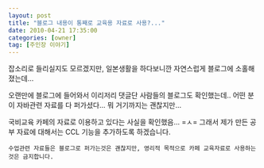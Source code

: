 ```yaml
---
layout: post
title: "블로그 내용이 통째로 교육용 자료로 사용?..."
date: 2010-04-21 17:35:00
categories: [owner]
tag: [주인장 이야기]
---
```


잡소리로 들리실지도 모르겠지만,
일본생활을 하다보니깐 자연스럽게 블로그에 소홀해졌는데...

오랜만에 블로그에 들어와서 이리저리 댓글단 사람들의 블로그도 확인했는데..
어떤 분이 자바관련 자료를 다 퍼가셨다...
뭐 거기까지는 괜찮지만...

국비교육 카페의 자료로 이용하고 있다는 사실을 확인했음...
=ㅅ= 그래서 제가 만든 공부 자료에 대해서는
CCL 기능을 추가하도록 하겠습니다.

`수업관련 자료들은 블로그로 퍼가는것은 괜찮지만, 영리적 목적으로 카페 교육자료로 사용하는것은 금지합니다.`

